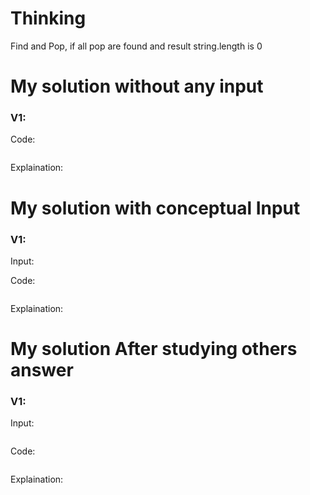 
# Thinking

Find and Pop, if all pop are found and result string.length is 0


# My solution without any input

### V1:
Code:
```js

```
Explaination:

# My solution with conceptual Input

### V1: 
Input:

Code:
```js

```
Explaination:

# My solution After studying others answer

### V1: 
Input:
```js

```
Code:
```js

```
Explaination: